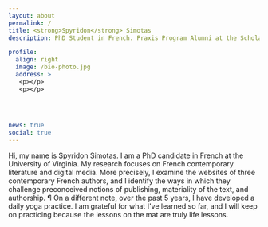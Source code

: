 ```yaml
---
layout: about
permalink: /
title: <strong>Spyridon</strong> Simotas
description: PhD Student in French. Praxis Program Alumni at the Scholars' Lab. 

profile:
  align: right
  image: /bio-photo.jpg
  address: >
   <p></p>
   <p></p>
    

    

news: true
social: true
---
```


Hi, my name is Spyridon Simotas. I am a PhD candidate in French at the University of Virginia. My research focuses on French contemporary literature and digital media. More precisely, I examine the websites of three contemporary French authors, and I identify the ways in which they challenge preconceived notions of publishing, materiality of the text, and authorship. ¶ On a different note, over the past 5 years, I have developed a daily yoga practice. I am grateful for what I've learned so far, and I will keep on practicing because the lessons on the mat are truly life lessons.